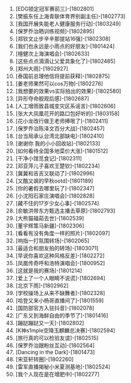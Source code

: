 
1. [EDG锁定冠军赛前三]-[1802801]
1. [樊振东任上海青联体育界别副主任]-[1802773]
1. [我国开展失能老人健康服务行动]-[1803249]
1. [保罗乔治晒训练视频]-[1802895]
1. [郑钦文止步辛辛那提站16强]-[1802308]
1. [我们也永远是小雨点的好朋友]-[1801424]
1. [檀健次上海演唱会]-[1802633]
1. [这些点点滴滴让父爱‌具象化了]-[1802485]
1. [郑州大雨]-[1802927]
1. [泰国前总理他信将提前获释]-[1802875]
1. [姜老师果然可以cos万物]-[1802276]
1. [我想要的效果vs实际拍出的效果]-[1802580]
1. [异形夺命舰观后感]-[1802687]
1. [人工增雨致县城变灾区系谣言]-[1802606]
1. [张大大凤凰花开的路口包好听的]-[1803158]
1. [花小龙改行做王老师捧哏了]-[1802411]
1. [保罗乔治陈泽文百分大战]-[1802457]
1. [台当局承认台湾北部缺电]-[1802410]
1. [谢谢你 我的小小回收站]-[1802133]
1. [如何看待全国多地菜价大涨]-[1801512]
1. [干净小馆觅食记]-[1802311]
1. [邓亚萍儿子喜欢王楚钦]-[1802234]
1. [冀冀和吉吉又联动了]-[1802996]
1. [又酷又飒的早秋ootd]-[1801189]
1. [你的暑假去哪里玩了]-[1802347]
1. [小沈阳石家庄演唱会]-[1802828]
1. [藏不住的17岁少女心事]-[1802574]
1. [俞敏洪带东方甄选主播去草原]-[1802793]
1. [大熊猫福茹去世]-[1802539]
1. [董宇辉策马新疆]-[1802306]
1. [看看有没有角度一样的照片]-[1802097]
1. [响指一打氛围转场]-[1802065]
1. [最适合和朋友拍的转场]-[1803071]
1. [早说你喜欢这种风格反差]-[1802272]
1. [凤凰传奇呼和浩特演唱会]-[1800952]
1. [这就是我的赛场]-[1801214]
1. [爱上了一个人眼睛不说谎]-[1802694]
1. [北京下雨]-[1802962]
1. [学校操场上从来不缺舞者]-[1802328]
1. [哈登又来小杨哥直播间了]-[1801559]
1. [国防部官方入驻抖音]-[1802078]
1. [广东又到海鲜自由的季节了]-[1801416]
1. [蹦跶蹦跶又一天]-[1802802]
1. [K神s1mple空降玉麒麟总决赛]-[1802594]
1. [旅行真的可以检验友谊]-[1802515]
1. [保罗乔治跟粉丝互动]-[1802564]
1. [Dancing in the Dark]-[1801473]
1. [宋亚轩转圈]-[1802260]
1. [雷军直播揭秘小米夏测基地]-[1802524]
1. [我个人现在是在增肥中]-[1802277]